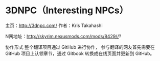 3DNPC（Interesting NPCs）
=====
主页：http://3dnpc.com/
作者：Kris Takahashi

N网地址：http://skyrim.nexusmods.com/mods/8429//?

协作形式
整个翻译项目通过 GitHub 进行协作，
参与翻译的网友首先需要在 GitHub 项目上认领章节，通过 Gitbook 转换成在线页面并更新到 GitHub。 

